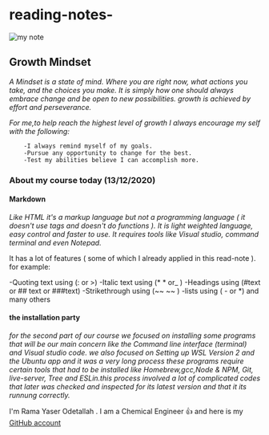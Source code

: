 # reading-notes-

![my note](https://assets.website-files.com/5cb90b63adbd7da37ea60e30/5cd9e1ac54fe38a3af5e8c37_5b60e8ad6a77aba898ccabb2_meeting-notes_featured%25402x.png)

## Growth Mindset 
   *A Mindset is a state of mind. Where you are right now, what actions you take, and the choices you make. It is simply how one should always embrace change and be open to new possibilities. growth is achieved by effort and perseverance.*
  
   *For me,to help reach the highest level of growth I always encourage my self with the following:*
   
   
        -I always remind myself of my goals. 
        -Pursue any opportunity to change for the best.
        -Test my abilities believe I can accomplish more.
        
   
 ### About my course today (13/12/2020) 
 
#### Markdown 
*Like HTML it's a markup language but not a programming language ( it doesn't use tags and doesn't do functions ). 
It is light weighted language, easy control and faster to use. 
It requires tools like Visual studio, command terminal and even Notepad.* 

It has a lot of features ( some of which I already applied in this read-note ).
for example:

-Quoting text
using (: or >)
-Italic text
using (* *  or_ )
-Headings
using 
(#text or ## text or ###text)
-Strikethrough 
using (~~ ~~ )
-lists 
using ( - or *) 
 and many others 
 
 #### the installation party 
 
  *for the second part of our course we focused on installing some programs that will be our main concern like the Command line interface (terminal)
  and Visual studio code. we also focused on Setting up WSL Version 2 and the Ubuntu app and it was a very long process 
  these programs require certain tools that had to be installed like Homebrew,gcc,Node & NPM, Git, live-server, Tree and ESLin.this process involved a lot of complicated codes that later was checked and inspected for its latest version and that it its runnung correctly.* 
  
 
 
 
 
 
 I'm Rama Yaser Odetallah . I am a Chemical Engineer :+1: 
 and here is my [GitHub account](https://github.com/ramayaser66)
 
 
 
